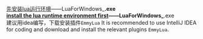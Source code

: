 [先安装lua运行环境](https://github.com/rjpcomputing/luaforwindows/releases)——LuaForWindows_****.exe</br>
[install the lua runtime environment first](https://github.com/rjpcomputing/luaforwindows/releases)——LuaForWindows_****.exe</br>
建议用idea编写，下载安装插件`EmmyLua`
It is recommended to use IntelliJ IDEA for coding and download and install the relevant plugins `EmmyLua`. 